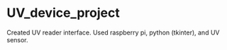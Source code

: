 # UV_device_project
Created UV reader interface. Used raspberry pi, python (tkinter), and UV sensor.
